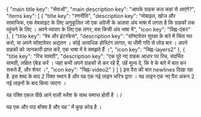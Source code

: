 {
  "main title key": "सेवाओं",
  "main description key": "आपके ग्राहक कल कहां से आएंगे?",
  "items key": [
    {
      "title key": "रणनीति",
      "description key": "मोबाइल, खोज और सामाजिक, एक वेबसाइट के लिए अनुकूलित जो एक अंग्रेजी के अलावा अंय भाषा में लगता है कि ग्राहकों तक पहुंचने के लिए । अपने व्यापार के लिए एक लंगर, बस किसी अंय भाषा में",
      "icon key": "चिह्न-एंकर"
    },
    {
      "title key": "वेब और इंटरफेस",
      "description key": "सॉफ्टवेयर सुरक्षा के बारे में चिंता मत करो, या अपने सॉफ़्टवेयर अद्यतन । कोई अत्यधिक होस्टिंग लागत, या धीमी गति से लोड बार । अपने ग्राहकों को जानकारी प्राप्त करें, एक भाषा में वे समझते हैं ।",
      "icon key": "चिह्न-layers2"
    },
    {
      "title key": "रिच सामग्री",
      "description key": "एक पूरे नए ग्राहक आधार पर रिच, संदर्भित सामग्री, लक्षित एंबेड करें । जहां कभी अपने ग्राहकों से कर रहे हैं, उंहें मूल्य दे, कि वे के बारे में बात कर सकते हैं, और शेयर ।",
      "icon key": "चिह्न-video2"
    }
  ]
}
  इस पैरा की बात newlines दिखा रहा है. इस शब्द के बाद 2 रिक्त स्थान है और यह एक नई लाइन चरित्र द्वारा ।
यह लाइन एक नए पैरा अंकन 2 नई लाइनों के बाद किया जाएगा ।

यह पंक्ति एकल पीछे आने वाली स्लैश के साथ समाप्त होती है । /

  यह एक और पाठ बॉक्स है और यह ' में कुछ कोड है ।
